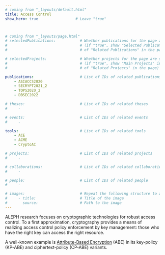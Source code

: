 ```yaml
---
# coming from "_layouts/default.html"
title: Access Control
show_hero: true                 # Leave "true"



# coming from "_layouts/page.html"
# selectedPublications:           # Whether publications for the page are selected 
#                                 # (if "true", show "Selected Publications" instead  
#                                 # of "Related Publications" in the page)

# selectedProjects:               # Whether projects for the page are selected 
#                                 # (if "true", show "Main Projects" instead  
#                                 # of "Related Projects" in the page)

publications:                     # List of IDs of related publications
    - ASIACCS2020
    - SECRYPT2021_2
    - TOPS2020_2
    - DBSEC2022

# theses:                         # List of IDs of related theses
#     - 

# events:                         # List of IDs of related events
#     - 

tools:                            # List of IDs of related tools
    - ACE
    - ACME
    - CryptoAC 

# projects:                       # List of IDs of related projects
#     - 

# collaborations:                 # List of IDs of related collaborations
#     - 

# people:                         # List of IDs of related people
#     - 

# images:                         # Repeat the following structure to add more images
#     - title:                    # Title of the image
#       source:                   # Path to the image
---
```


ALEPH research focuses on cryptographic technologies for robust access control. To a first approximation, cryptography provides a means of realizing access control policy enforcement by key management: those who have the right key can access the right resource.

A well-known example is [Attribute-Based Encryption](https://csrc.nist.gov/pubs/ir/8450/ipd) (ABE) in its key-policy (KP-ABE) and ciphertext-policy (CP-ABE) variants.
